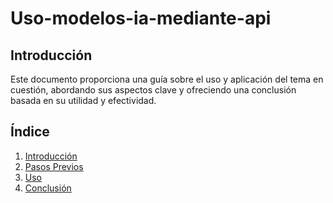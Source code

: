 # Uso-modelos-ia-mediante-api

## Introducción  
Este documento proporciona una guía sobre el uso y aplicación del tema en cuestión, abordando sus aspectos clave y ofreciendo una conclusión basada en su utilidad y efectividad.  

## Índice  
1. [Introducción](doc/introducción.md)  
2. [Pasos Previos](doc/requisitos.md)  
3. [Uso](doc/uso.md)  
4. [Conclusión](doc/conclusion.md)  

